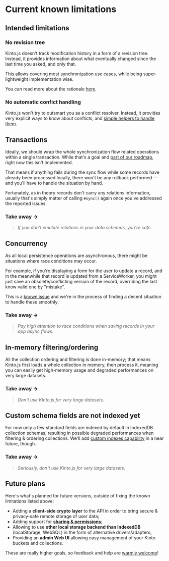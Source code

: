 # Current known limitations

## Intended limitations

### No revision tree

Kinto.js doesn't track modification history in a form of a revision tree. Instead, it provides information about what eventually changed since the last time you asked, and only that.

This allows covering most synchronization use cases, while being super-lightweight implementation wise.

You can read more about the rationale [here](http://cliquet.readthedocs.org/en/latest/rationale.html).

### No automatic confict handling

Kinto.js won't try to outsmart you as a conflict resolver. Instead, it provides very explicit ways to know about conflicts, and [simple helpers to handle them](api.md#resolving-conflicts).

## Transactions

Ideally, we should wrap the whole synchronization flow related operations within a single transaction. While that's a goal and [part of our roadmap](https://github.com/mozilla-services/kinto.js/issues/16), right now this isn't implemented.

That means if anything fails during the sync flow while some records have already been processed locally, there won't be any rollback performed — and you'll have to handle the situation by hand.

Fortunately, as in theory records don't carry any relations information, usually that's simply matter of calling `#sync()` again once you've addressed the reported issues.

### Take away →

> *If you don't emulate relations in your data schemas, you're safe.*

## Concurrency

As all local persistence operations are asynchronous, there might be situations where race conditions may occur.

For example, if you're displaying a form for the user to update a record, and in the meanwhile that record is updated from a ServiceWorker, you might just save an obsolete/conflicting version of the record, overriding the last know valid one by "mistake".

This is a [known issue](https://github.com/mozilla-services/kinto.js/issues/34) and we're in the process of finding a decent situation to handle these smoothly.

### Take away →

> *Pay high attention to race conditions when saving records in your app async flows.*

## In-memory filtering/ordering

All the collection ordering and filtering is done in-memory; that means Kinto.js first loads a whole collection in memory, then process it, meaning you can easily get high-memory usage and degraded performances on very large datasets.

### Take away →

> *Don't use Kinto.js for very large datasets.*

## Custom schema fields are not indexed yet

For now only a few standard fields are indexed by default in IndexedDB collection schemas, resulting in possible degraded performances when filtering & ordering collections. We'll add [custom indexes capability](https://github.com/mozilla-services/kinto.js/issues/66) in a near future, though.

### Take away →

> *Seriously, don't use Kinto.js for very large datasets.*

## Future plans

Here's what's planned for future versions, outside of fixing the known limitations listed above:

- Adding a **client-side crypto layer** to the API in order to bring secure & privacy-safe remote storage of user data;
- Adding support for [**sharing & permissions**](http://cliquet.readthedocs.org/en/latest/reference/permission.html);
- Allowing to use **other local storage backend than IndexedDB** (localStorage, WebSQL) in the form of alternative drivers/adapters;
- Providing an **admin Web UI** allowing easy management of your Kinto buckets and collections.

These are really higher goals, so feedback and help are [warmly welcome](hacking.md)!
